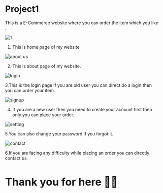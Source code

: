 # Project1

This is a E-Commerce website where you can order the item which you like .

![1](https://user-images.githubusercontent.com/67701490/134958773-76e42823-55dd-4bd0-9140-66e4c269108a.JPG)

1. This is home page of my website  

![about us](https://user-images.githubusercontent.com/67701490/134958872-4fc540e7-1c9c-4116-b08e-92ca5887d8a6.JPG)

2. This is about page of my website.

![login](https://user-images.githubusercontent.com/67701490/134959711-9805e2c0-c0e5-4d61-8f70-4ffa31f7b730.JPG)

3.This is the login page if you are old user you can direct do a login then you can order your item.

![signup](https://user-images.githubusercontent.com/67701490/134959860-6505e900-77b0-47b6-b44e-33da82f0edf3.JPG)

4. If you are a new user then you need to create your account first then only you can place your order.

![setting](https://user-images.githubusercontent.com/67701490/134960295-9ddaa880-9acc-4366-87d4-c348edeeec0f.JPG)

5.You can also change your password if you forgot it.

![contact](https://user-images.githubusercontent.com/67701490/134960630-436728d9-a0d1-4637-b9bf-292342fac693.JPG)

6.If you are facing any difficulty while placing an order you can directly contact us.


<h1 style="font-size:34px">Thank you for here &#128103;&#128513;</h1>




